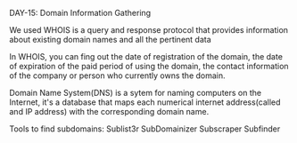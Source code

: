 DAY-15: Domain Information Gathering

We used WHOIS is a query and response protocol that provides information about existing domain names and all the pertinent data

In WHOIS, you can fing out the date of registration of the domain, the date of expiration of the paid period of using the domain, the contact information of the company or person who currently owns the domain.

Domain Name System(DNS) is a sytem for naming computers on the Internet, it's a database that maps each numerical internet address(called and IP address) with the corresponding domain name.

Tools to find subdomains:
Sublist3r
SubDomainizer
Subscraper
Subfinder